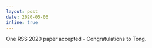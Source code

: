 ```yaml
---
layout: post
date: 2020-05-06
inline: true
---
```


One RSS 2020 paper accepted - Congratulations to Tong.
